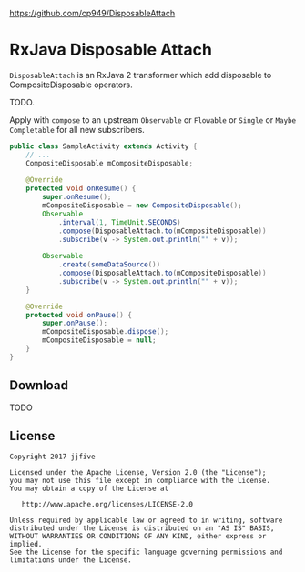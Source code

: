 https://github.com/cp949/DisposableAttach

RxJava Disposable Attach
======================

`DisposableAttach` is an RxJava 2 transformer which add disposable to CompositeDisposable operators.

TODO.

Apply with `compose` to an upstream `Observable` or `Flowable` or `Single` or `Maybe` `Completable` for
all new subscribers.

```java
public class SampleActivity extends Activity {
	// ...
  	CompositeDisposable mCompositeDisposable;
  	
    @Override
    protected void onResume() {
    	super.onResume();
    	mCompositeDisposable = new CompositeDisposable();
        Observable
        	.interval(1, TimeUnit.SECONDS)
            .compose(DisposableAttach.to(mCompositeDisposable))
            .subscribe(v -> System.out.println("" + v));
            
		Observable
        	.create(someDataSource())
            .compose(DisposableAttach.to(mCompositeDisposable))
            .subscribe(v -> System.out.println("" + v));
    }

    @Override
    protected void onPause() {
        super.onPause();
        mCompositeDisposable.dispose();
        mCompositeDisposable = null;
    }
}
```


Download
--------

TODO



License
-------

    Copyright 2017 jjfive

    Licensed under the Apache License, Version 2.0 (the "License");
    you may not use this file except in compliance with the License.
    You may obtain a copy of the License at

       http://www.apache.org/licenses/LICENSE-2.0

    Unless required by applicable law or agreed to in writing, software
    distributed under the License is distributed on an "AS IS" BASIS,
    WITHOUT WARRANTIES OR CONDITIONS OF ANY KIND, either express or implied.
    See the License for the specific language governing permissions and
    limitations under the License.



